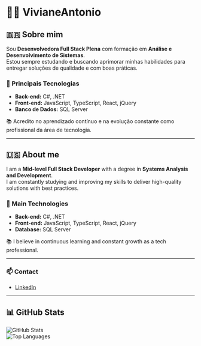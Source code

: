 # 👩‍💻 VivianeAntonio

## 🇧🇷 Sobre mim
Sou **Desenvolvedora Full Stack Plena** com formação em **Análise e Desenvolvimento de Sistemas**.  
Estou sempre estudando e buscando aprimorar minhas habilidades para entregar soluções de qualidade e com boas práticas.  

### 🚀 Principais Tecnologias
- **Back-end:** C#, .NET  
- **Front-end:** JavaScript, TypeScript, React, jQuery  
- **Banco de Dados:** SQL Server  

📚 Acredito no aprendizado contínuo e na evolução constante como profissional da área de tecnologia.  

---

## 🇺🇸 About me
I am a **Mid-level Full Stack Developer** with a degree in **Systems Analysis and Development**.  
I am constantly studying and improving my skills to deliver high-quality solutions with best practices.  

### 🚀 Main Technologies
- **Back-end:** C#, .NET  
- **Front-end:** JavaScript, TypeScript, React, jQuery  
- **Database:** SQL Server  

📚 I believe in continuous learning and constant growth as a tech professional.  

---
### 📫 Contact
- [LinkedIn](https://www.linkedin.com/in/VivianeAntonioDaSilva/)  

---

## 📊 GitHub Stats
![GitHub Stats](https://github-readme-stats.vercel.app/api?username=VivianeAntonio&show_icons=true&theme=default)  
![Top Languages](https://github-readme-stats.vercel.app/api/top-langs/?username=VivianeAntonio&layout=compact&theme=default)  

